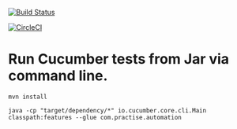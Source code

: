 [![Build Status](https://dev.azure.com/mrunal-open-source/spring-cucumber-jar-runner-practise/_apis/build/status/mrunalgosar.spring-cucumber-jar-practise?branchName=master)](https://dev.azure.com/mrunal-open-source/spring-cucumber-jar-runner-practise/_build/latest?definitionId=1&branchName=master)

[![CircleCI](https://circleci.com/gh/mrunalgosar/spring-cucumber-jar-practise.svg?style=svg)](https://app.circleci.com/pipelines/github/mrunalgosar/spring-cucumber-jar-practise)

# Run Cucumber tests from Jar via command line.

```mvn install```

```java -cp "target/dependency/*" io.cucumber.core.cli.Main classpath:features --glue com.practise.automation```